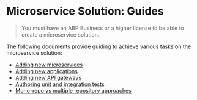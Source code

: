 # Microservice Solution: Guides

> You must have an ABP Business or a higher license to be able to create a microservice solution.

The following documents provide guiding to achieve various tasks on the microservice solution:

- [Adding new microservices](adding-new-microservices.md)
- [Adding new applications](adding-new-applications.md)
- [Adding new API gateways](adding-new-api-gateways.md)
- [Authoring unit and integration tests](authoring-unit-and-integration-tests.md)
- [Mono-repo vs multiple repository approaches](mono-repo-vs-multiple-repository-approaches.md)